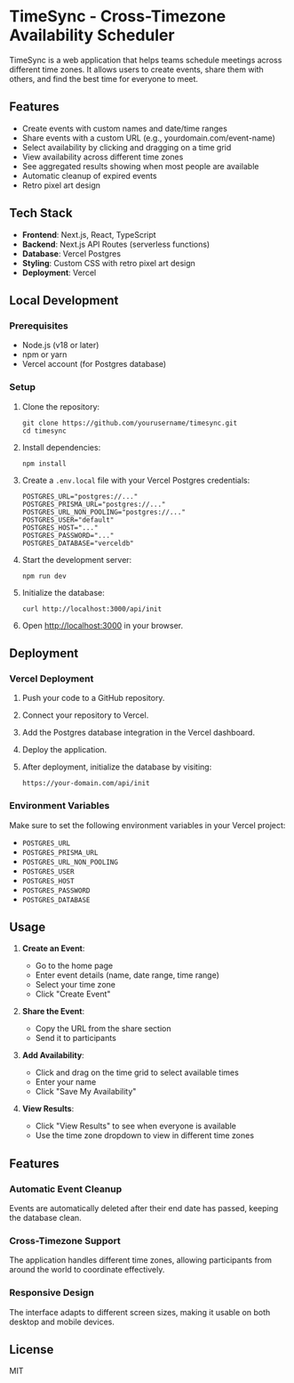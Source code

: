 # TimeSync - Cross-Timezone Availability Scheduler

TimeSync is a web application that helps teams schedule meetings across different time zones. It allows users to create events, share them with others, and find the best time for everyone to meet.

## Features

- Create events with custom names and date/time ranges
- Share events with a custom URL (e.g., yourdomain.com/event-name)
- Select availability by clicking and dragging on a time grid
- View availability across different time zones
- See aggregated results showing when most people are available
- Automatic cleanup of expired events
- Retro pixel art design

## Tech Stack

- **Frontend**: Next.js, React, TypeScript
- **Backend**: Next.js API Routes (serverless functions)
- **Database**: Vercel Postgres
- **Styling**: Custom CSS with retro pixel art design
- **Deployment**: Vercel

## Local Development

### Prerequisites

- Node.js (v18 or later)
- npm or yarn
- Vercel account (for Postgres database)

### Setup

1. Clone the repository:

   ```
   git clone https://github.com/yourusername/timesync.git
   cd timesync
   ```

2. Install dependencies:

   ```
   npm install
   ```

3. Create a `.env.local` file with your Vercel Postgres credentials:

   ```
   POSTGRES_URL="postgres://..."
   POSTGRES_PRISMA_URL="postgres://..."
   POSTGRES_URL_NON_POOLING="postgres://..."
   POSTGRES_USER="default"
   POSTGRES_HOST="..."
   POSTGRES_PASSWORD="..."
   POSTGRES_DATABASE="verceldb"
   ```

4. Start the development server:

   ```
   npm run dev
   ```

5. Initialize the database:

   ```
   curl http://localhost:3000/api/init
   ```

6. Open [http://localhost:3000](http://localhost:3000) in your browser.

## Deployment

### Vercel Deployment

1. Push your code to a GitHub repository.

2. Connect your repository to Vercel.

3. Add the Postgres database integration in the Vercel dashboard.

4. Deploy the application.

5. After deployment, initialize the database by visiting:
   ```
   https://your-domain.com/api/init
   ```

### Environment Variables

Make sure to set the following environment variables in your Vercel project:

- `POSTGRES_URL`
- `POSTGRES_PRISMA_URL`
- `POSTGRES_URL_NON_POOLING`
- `POSTGRES_USER`
- `POSTGRES_HOST`
- `POSTGRES_PASSWORD`
- `POSTGRES_DATABASE`

## Usage

1. **Create an Event**:

   - Go to the home page
   - Enter event details (name, date range, time range)
   - Select your time zone
   - Click "Create Event"

2. **Share the Event**:

   - Copy the URL from the share section
   - Send it to participants

3. **Add Availability**:

   - Click and drag on the time grid to select available times
   - Enter your name
   - Click "Save My Availability"

4. **View Results**:
   - Click "View Results" to see when everyone is available
   - Use the time zone dropdown to view in different time zones

## Features

### Automatic Event Cleanup

Events are automatically deleted after their end date has passed, keeping the database clean.

### Cross-Timezone Support

The application handles different time zones, allowing participants from around the world to coordinate effectively.

### Responsive Design

The interface adapts to different screen sizes, making it usable on both desktop and mobile devices.

## License

MIT

